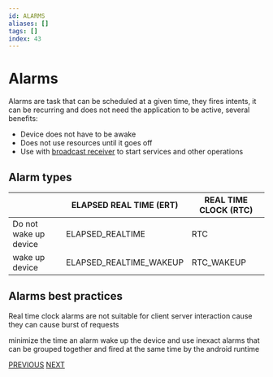 ```yaml
---
id: ALARMS
aliases: []
tags: []
index: 43
---
```


# Alarms

Alarms are task that can be scheduled at a given time, they fires intents, it can be recurring and does not need the application to be active, several benefits:

- Device does not have to be awake
- Does not use resources until it goes off
- Use with [broadcast receiver](activity.md#broadcast%20receiver) to start services and other operations

## Alarm types

|                       | ELAPSED REAL TIME (ERT) | REAL TIME CLOCK (RTC) |
| --------------------- | ----------------------- | --------------------- |
| Do not wake up device | ELAPSED_REALTIME        | RTC                   |
| wake up device        | ELAPSED_REALTIME_WAKEUP | RTC_WAKEUP            |

## Alarms best practices

Real time clock alarms are not suitable for client server interaction cause they can cause burst of requests

minimize the time an alarm wake up the device and use inexact alarms that can be grouped together  and fired at the same time by the android runtime

[PREVIOUS](mobile_systems/android/job_scheduler.md) [NEXT](mobile_systems/android/sockets.md)
